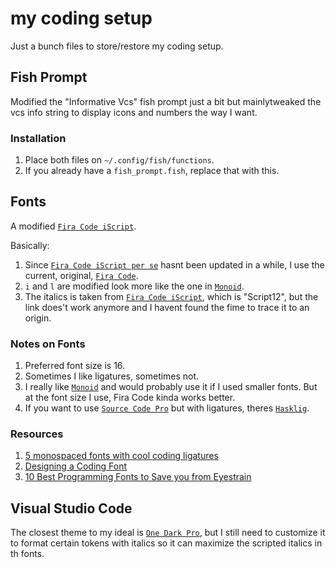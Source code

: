 # my coding setup

Just a bunch files to store/restore my coding setup.

## Fish Prompt

Modified the "Informative Vcs" fish prompt just a bit but mainlytweaked the vcs info string to display icons and numbers the way I want.

### Installation

1. Place both files on `~/.config/fish/functions`.
1. If you already have a `fish_prompt.fish`, replace that with this.

## Fonts

A modified [`Fira Code iScript`](https://github.com/kencrocken/FiraCodeiScript).

Basically:

1. Since [`Fira Code iScript per se`](https://github.com/kencrocken/FiraCodeiScript) hasnt been updated in a while, I use the current, original, [`Fira Code`](https://github.com/tonsky/FiraCode).
1. `i` and `l` are modified look more like the one in [`Monoid`](https://larsenwork.com/monoid/).
1. The italics is taken from [`Fira Code iScript`](https://github.com/kencrocken/FiraCodeiScript), which is "Script12", but the link does't work anymore and I havent found the fime to trace it to an origin.

### Notes on Fonts

1. Preferred font size is 16.
1. Sometimes I like ligatures, sometimes not.
1. I really like [`Monoid`](https://larsenwork.com/monoid/) and would probably use it if I used smaller fonts. But at the font size I use, Fira Code kinda works better.
1. If you want to use [`Source Code Pro`](https://github.com/adobe-fonts/source-code-pro/tree/master) but with ligatures, theres [`Hasklig`](https://github.com/i-tu/Hasklig).

### Resources

1. [5 monospaced fonts with cool coding ligatures](https://betterwebtype.com/articles/2020/02/13/5-monospaced-fonts-with-cool-coding-ligatures/)
1. [Designing a Coding Font](https://medium.com/larsenwork-andreas-larsen/designing-a-coding-font-b10cabd594fc)
1. [10 Best Programming Fonts to Save you from Eyestrain](https://www.elegantthemes.com/blog/wordpress/best-programming-fonts)

## Visual Studio Code

The closest theme to my ideal is [`One Dark Pro`](https://marketplace.visualstudio.com/items?itemName=zhuangtongfa.Material-theme), but I still need to customize it to format certain tokens with italics so it can maximize the scripted italics in th fonts.

